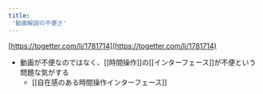 ```yaml
---
title:
 '動画解説の不便さ'
---
```



[https://togetter.com/li/1781714](https://togetter.com/li/1781714)
- 動画が不便なのではなく、[[時間操作]]の[[インターフェース]]が不便という問題な気がする
    - [[自在感のある時間操作インターフェース]]

